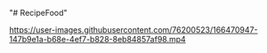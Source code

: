 "# RecipeFood" 


https://user-images.githubusercontent.com/76200523/166470947-147b9e1a-b68e-4ef7-b828-8eb84857af98.mp4

